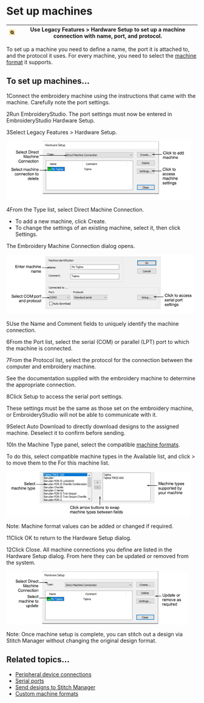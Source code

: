 # Set up machines

| ![HardwareSetup.png](assets/HardwareSetup.png) | Use Legacy Features > Hardware Setup to set up a machine connection with name, port, and protocol. |
| ---------------------------------------------- | -------------------------------------------------------------------------------------------------- |

To set up a machine you need to define a name, the port it is attached to, and the protocol it uses. For every machine, you need to select the [machine format](../../glossary/glossary) it supports.

## To set up machines...

1Connect the embroidery machine using the instructions that came with the machine. Carefully note the port settings.

2Run EmbroideryStudio. The port settings must now be entered in EmbroideryStudio Hardware Setup.

3Select Legacy Features > Hardware Setup.

![HardwareSetup00023.png](assets/HardwareSetup00023.png)

4From the Type list, select Direct Machine Connection.

- To add a new machine, click Create.
- To change the settings of an existing machine, select it, then click Settings.

The Embroidery Machine Connection dialog opens.

![hardware00026.png](assets/hardware00026.png)

5Use the Name and Comment fields to uniquely identify the machine connection.

6From the Port list, select the serial (COM) or parallel (LPT) port to which the machine is connected.

7From the Protocol list, select the protocol for the connection between the computer and embroidery machine.

See the documentation supplied with the embroidery machine to determine the appropriate connection.

8Click Setup to access the serial port settings.

These settings must be the same as those set on the embroidery machine, or EmbroideryStudio will not be able to communicate with it.

9Select Auto Download to directly download designs to the assigned machine. Deselect it to confirm before sending.

10In the Machine Type panel, select the compatible [machine formats](../../glossary/glossary).

To do this, select compatible machine types in the Available list, and click > to move them to the For this machine list.

![hardware00029.png](assets/hardware00029.png)

Note: Machine format values can be added or changed if required.

11Click OK to return to the Hardware Setup dialog.

12Click Close. All machine connections you define are listed in the Hardware Setup dialog. From here they can be updated or removed from the system.

![HardwareSetup00032.png](assets/HardwareSetup00032.png)

Note: Once machine setup is complete, you can stitch out a design via Stitch Manager without changing the original design format.

## Related topics...

- [Peripheral device connections](Peripheral_device_connections)
- [Serial ports](Peripheral_device_connections)
- [Send designs to Stitch Manager](../../Production/output/Send_designs_to_Stitch_Manager)
- [Custom machine formats](../machines/Custom_machine_formats)
